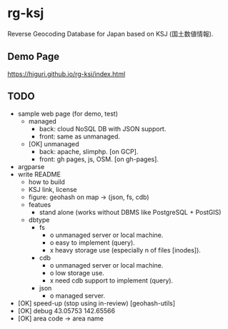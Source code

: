 # rg-ksj
Reverse Geocoding Database for Japan based on KSJ (国土数値情報).

## Demo Page
https://higuri.github.io/rg-ksj/index.html

## TODO
- sample web page (for demo, test)
  - managed
    - back: cloud NoSQL DB with JSON support.
    - front: same as unmanaged.
  - [OK] unmanaged
    - back: apache, slimphp. [on GCP].
    - front: gh pages, js, OSM. [on gh-pages].
- argparse
- write README
  - how to build
  - KSJ link, license
  - figure: geohash on map -> (json, fs, cdb)
  - featues
    - stand alone (works without DBMS like PostgreSQL + PostGIS)
  - dbtype
    - fs
      - o unmanaged server or local machine.
      - o easy to implement (query).
      - x heavy storage use (especially n of files [inodes]).
    - cdb
      - o unmanaged server or local machine.
      - o low storage use.
      - x need cdb support to implement (query).
    - json
      - o managed server.
- [OK] speed-up (stop using in-review) [geohash-utils]
- [OK] debug 43.05753 142.65566
- [OK] area code -> area name 

